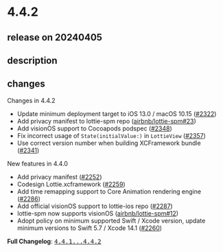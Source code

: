 # 4.4.2

## release on 20240405

## description

## changes

Changes in 4.4.2

* Update minimum deployment target to iOS 13.0 / macOS 10.15 (<a class="issue-link js-issue-link" data-error-text="Failed to load title" data-id="2147501763" data-permission-text="Title is private" data-url="https://github.com/airbnb/lottie-ios/issues/2322" data-hovercard-type="pull_request" data-hovercard-url="/airbnb/lottie-ios/pull/2322/hovercard" href="https://github.com/airbnb/lottie-ios/pull/2322">#2322</a>)
* Add privacy manifest to lottie-spm repo (<a class="issue-link js-issue-link" data-error-text="Failed to load title" data-id="2225845675" data-permission-text="Title is private" data-url="https://github.com/airbnb/lottie-spm/issues/23" data-hovercard-type="pull_request" data-hovercard-url="/airbnb/lottie-spm/pull/23/hovercard" href="https://github.com/airbnb/lottie-spm/pull/23">airbnb/lottie-spm#23</a>)
* Add visionOS support to Cocoapods podspec (<a class="issue-link js-issue-link" data-error-text="Failed to load title" data-id="2203934201" data-permission-text="Title is private" data-url="https://github.com/airbnb/lottie-ios/issues/2348" data-hovercard-type="pull_request" data-hovercard-url="/airbnb/lottie-ios/pull/2348/hovercard" href="https://github.com/airbnb/lottie-ios/pull/2348">#2348</a>)
* Fix incorrect usage of <code>State(initialValue:)</code> in <code>LottieView</code> (<a class="issue-link js-issue-link" data-error-text="Failed to load title" data-id="2221167380" data-permission-text="Title is private" data-url="https://github.com/airbnb/lottie-ios/issues/2357" data-hovercard-type="pull_request" data-hovercard-url="/airbnb/lottie-ios/pull/2357/hovercard" href="https://github.com/airbnb/lottie-ios/pull/2357">#2357</a>)
* Use correct version number when building XCFramework bundle (<a class="issue-link js-issue-link" data-error-text="Failed to load title" data-id="2182458107" data-permission-text="Title is private" data-url="https://github.com/airbnb/lottie-ios/issues/2341" data-hovercard-type="pull_request" data-hovercard-url="/airbnb/lottie-ios/pull/2341/hovercard" href="https://github.com/airbnb/lottie-ios/pull/2341">#2341</a>)

New features in 4.4.0

* Add privacy manifest (<a class="issue-link js-issue-link" data-error-text="Failed to load title" data-id="2033330596" data-permission-text="Title is private" data-url="https://github.com/airbnb/lottie-ios/issues/2252" data-hovercard-type="pull_request" data-hovercard-url="/airbnb/lottie-ios/pull/2252/hovercard" href="https://github.com/airbnb/lottie-ios/pull/2252">#2252</a>)
* Codesign Lottie.xcframework (<a class="issue-link js-issue-link" data-error-text="Failed to load title" data-id="2042311852" data-permission-text="Title is private" data-url="https://github.com/airbnb/lottie-ios/issues/2259" data-hovercard-type="pull_request" data-hovercard-url="/airbnb/lottie-ios/pull/2259/hovercard" href="https://github.com/airbnb/lottie-ios/pull/2259">#2259</a>)
* Add time remapping support to Core Animation rendering engine (<a class="issue-link js-issue-link" data-error-text="Failed to load title" data-id="2073294317" data-permission-text="Title is private" data-url="https://github.com/airbnb/lottie-ios/issues/2286" data-hovercard-type="pull_request" data-hovercard-url="/airbnb/lottie-ios/pull/2286/hovercard" href="https://github.com/airbnb/lottie-ios/pull/2286">#2286</a>)
* Add official visionOS support to lottie-ios repo (<a class="issue-link js-issue-link" data-error-text="Failed to load title" data-id="2075417303" data-permission-text="Title is private" data-url="https://github.com/airbnb/lottie-ios/issues/2287" data-hovercard-type="pull_request" data-hovercard-url="/airbnb/lottie-ios/pull/2287/hovercard" href="https://github.com/airbnb/lottie-ios/pull/2287">#2287</a>)
* lottie-spm now supports visionOS (<a class="issue-link js-issue-link" data-error-text="Failed to load title" data-id="1893481451" data-permission-text="Title is private" data-url="https://github.com/airbnb/lottie-spm/issues/12" data-hovercard-type="pull_request" data-hovercard-url="/airbnb/lottie-spm/pull/12/hovercard" href="https://github.com/airbnb/lottie-spm/pull/12">airbnb/lottie-spm#12</a>)
* Adopt policy on minimum supported Swift / Xcode version, update minimum versions to Swift 5.7 / Xcode 14.1 (<a class="issue-link js-issue-link" data-error-text="Failed to load title" data-id="2042655983" data-permission-text="Title is private" data-url="https://github.com/airbnb/lottie-ios/issues/2260" data-hovercard-type="pull_request" data-hovercard-url="/airbnb/lottie-ios/pull/2260/hovercard" href="https://github.com/airbnb/lottie-ios/pull/2260">#2260</a>)

<strong>Full Changelog</strong>: <a class="commit-link" href="https://github.com/airbnb/lottie-ios/compare/4.4.1...4.4.2"><tt>4.4.1...4.4.2</tt></a>

